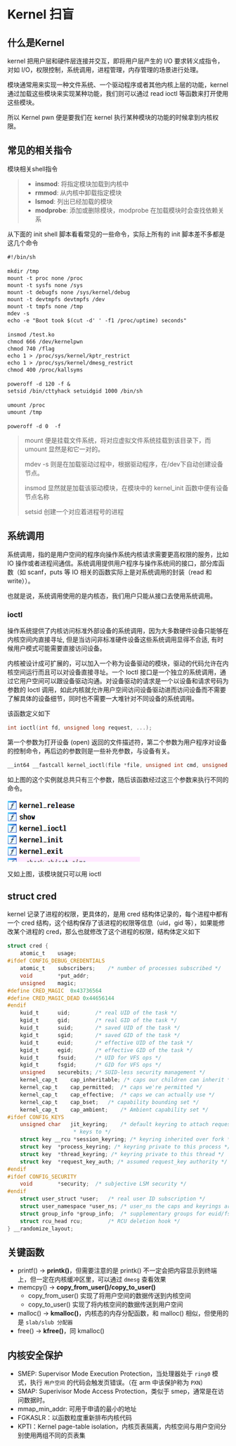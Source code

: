 # Kernel 扫盲

## 什么是Kernel

kernel 把用户层和硬件层连接并交互，即将用户层产生的 I/O 要求转义成指令，对如 I/O，权限控制，系统调用，进程管理，内存管理的场景进行处理。

模块通常用来实现一种文件系统、一个驱动程序或者其他内核上层的功能，kernel 通过加载这些模块来实现某种功能，我们则可以通过 read ioctl 等函数来打开使用这些模块。

所以 Kernel pwn 便是要我们在 kernel 执行某种模块的功能的时候拿到内核权限。

## 常见的相关指令

模块相关shell指令

> - **insmod**: 将指定模块加载到内核中
> - **rmmod**: 从内核中卸载指定模块
> - **lsmod**: 列出已经加载的模块
> - **modprobe**: 添加或删除模块，modprobe 在加载模块时会查找依赖关系

从下面的 init shell 脚本看看常见的一些命令，实际上所有的 init 脚本差不多都是这几个命令

```shell
#!/bin/sh

mkdir /tmp
mount -t proc none /proc
mount -t sysfs none /sys
mount -t debugfs none /sys/kernel/debug
mount -t devtmpfs devtmpfs /dev
mount -t tmpfs none /tmp
mdev -s
echo -e "Boot took $(cut -d' ' -f1 /proc/uptime) seconds"

insmod /test.ko
chmod 666 /dev/kernelpwn
chmod 740 /flag
echo 1 > /proc/sys/kernel/kptr_restrict
echo 1 > /proc/sys/kernel/dmesg_restrict
chmod 400 /proc/kallsyms

poweroff -d 120 -f &
setsid /bin/cttyhack setuidgid 1000 /bin/sh

umount /proc
umount /tmp

poweroff -d 0  -f
```

> mount 便是挂载文件系统，将对应虚拟文件系统挂载到该目录下，而 umount 显然是和它一对的。
>
> mdev -s 则是在加载驱动过程中，根据驱动程序，在/dev下自动创建设备节点。
>
> insmod 显然就是加载该驱动模块，在模块中的 kernel_init 函数中便有设备节点名称
>
> setsid 创建一个对应着进程号的进程

## 系统调用

系统调用，指的是用户空间的程序向操作系统内核请求需要更高权限的服务，比如 IO 操作或者进程间通信。系统调用提供用户程序与操作系统间的接口，部分库函数（如 scanf，puts 等 IO 相关的函数实际上是对系统调用的封装（read 和 write））。

也就是说，系统调用使用的是内核态，我们用户只能从接口去使用系统调用。

### ioctl

操作系统提供了内核访问标准外部设备的系统调用，因为大多数硬件设备只能够在内核空间内直接寻址, 但是当访问非标准硬件设备这些系统调用显得不合适, 有时候用户模式可能需要直接访问设备。

内核被设计成可扩展的，可以加入一个称为设备驱动的模块，驱动的代码允许在内核空间运行而且可以对设备直接寻址。一个 Ioctl 接口是一个独立的系统调用，通过它用户空间可以跟设备驱动沟通。对设备驱动的请求是一个以设备和请求号码为参数的 Ioctl 调用，如此内核就允许用户空间访问设备驱动进而访问设备而不需要了解具体的设备细节，同时也不需要一大堆针对不同设备的系统调用。

该函数定义如下

```c
int ioctl(int fd, unsigned long request, ...);
```

第一个参数为打开设备 (open) 返回的文件描述符，第二个参数为用户程序对设备的控制命令，再后边的参数则是一些补充参数，与设备有关。

```c
__int64 __fastcall kernel_ioctl(file *file, unsigned int cmd, unsigned __int64 arg)
```

如上图的这个实例就总共只有三个参数，随后该函数经过这三个参数来执行不同的命令。

![image-20220902092730721](image/image-20220902092730721.png)

又如上图，该模块就只可以用 ioctl

## struct cred

kernel 记录了进程的权限，更具体的，是用 cred 结构体记录的，每个进程中都有一个 cred 结构，这个结构保存了该进程的权限等信息（uid，gid 等），如果能修改某个进程的 cred，那么也就修改了这个进程的权限，结构体定义如下

```c
struct cred {
    atomic_t    usage;
#ifdef CONFIG_DEBUG_CREDENTIALS
    atomic_t    subscribers;    /* number of processes subscribed */
    void        *put_addr;
    unsigned    magic;
#define CRED_MAGIC  0x43736564
#define CRED_MAGIC_DEAD 0x44656144
#endif
    kuid_t      uid;        /* real UID of the task */
    kgid_t      gid;        /* real GID of the task */
    kuid_t      suid;       /* saved UID of the task */
    kgid_t      sgid;       /* saved GID of the task */
    kuid_t      euid;       /* effective UID of the task */
    kgid_t      egid;       /* effective GID of the task */
    kuid_t      fsuid;      /* UID for VFS ops */
    kgid_t      fsgid;      /* GID for VFS ops */
    unsigned    securebits; /* SUID-less security management */
    kernel_cap_t    cap_inheritable; /* caps our children can inherit */
    kernel_cap_t    cap_permitted;  /* caps we're permitted */
    kernel_cap_t    cap_effective;  /* caps we can actually use */
    kernel_cap_t    cap_bset;   /* capability bounding set */
    kernel_cap_t    cap_ambient;    /* Ambient capability set */
#ifdef CONFIG_KEYS
    unsigned char   jit_keyring;    /* default keyring to attach requested
                     * keys to */
    struct key __rcu *session_keyring; /* keyring inherited over fork */
    struct key  *process_keyring; /* keyring private to this process */
    struct key  *thread_keyring; /* keyring private to this thread */
    struct key  *request_key_auth; /* assumed request_key authority */
#endif
#ifdef CONFIG_SECURITY
    void        *security;  /* subjective LSM security */
#endif
    struct user_struct *user;   /* real user ID subscription */
    struct user_namespace *user_ns; /* user_ns the caps and keyrings are relative to. */
    struct group_info *group_info;  /* supplementary groups for euid/fsgid */
    struct rcu_head rcu;        /* RCU deletion hook */
} __randomize_layout;
```

## 关键函数

- printf() -> **printk()**，但需要注意的是 printk() 不一定会把内容显示到终端上，但一定在内核缓冲区里，可以通过 `dmesg` 查看效果
- memcpy() -> **copy_from_user()/copy_to_user()**
  - copy_from_user() 实现了将用户空间的数据传送到内核空间
  - copy_to_user() 实现了将内核空间的数据传送到用户空间
- malloc() -> **kmalloc()**，内核态的内存分配函数，和 malloc() 相似，但使用的是 `slab/slub 分配器`
- free() -> **kfree()**，同 kmalloc()

## 内核安全保护

- SMEP: Supervisor Mode Execution Protection，当处理器处于 `ring0` 模式，执行 `用户空间` 的代码会触发页错误。（在 arm 中该保护称为 `PXN`）
- SMAP: Superivisor Mode Access Protection，类似于 smep，通常是在访问数据时。
- mmap_min_addr: 可用于申请的最小的地址
- FGKASLR：以函数粒度重新排布内核代码
- KPTI：Kernel page-table isolation，内核页表隔离，内核空间与用户空间分别使用两组不同的页表集